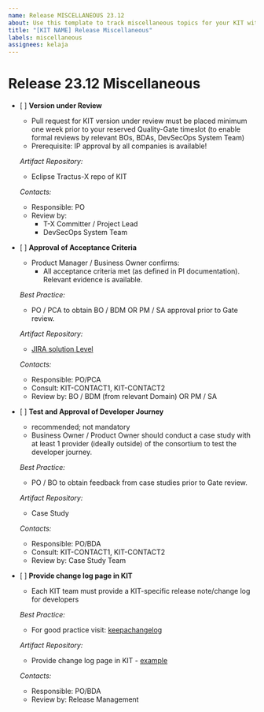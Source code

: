 ```yaml
---
name: Release MISCELLANEOUS 23.12
about: Use this template to track miscellaneous topics for your KIT with regards to the upcoming Milestone.
title: "[KIT NAME] Release Miscellaneous"
labels: miscellaneous
assignees: kelaja
---
```

<!-- 
Thanks for your contribution! Please fill out this template as good as possible. 
Important: Contributing Guidelines can be found here: https://eclipse-tractusx.github.io/docs/oss/how-to-contribute
Checkout the repository README for process description. 
-->

# Release 23.12 Miscellaneous

- [ ] **Version under Review**
  - Pull request for KIT version under review must be placed minimum one week prior to your reserved Quality-Gate timeslot (to enable formal reviews by relevant BOs, BDAs, DevSecOps System Team)
  - Prerequisite: IP approval by all companies is available! 

  _Artifact Repository:_
    - Eclipse Tractus-X repo of KIT 

  _Contacts:_
    - Responsible: PO 
    - Review by: 
      - T-X Committer / Project Lead 
      - DevSecOps System Team
     
- [ ] **Approval of Acceptance Criteria**
  - Product Manager / Business Owner confirms: 
    - All acceptance criteria met (as defined in PI documentation). Relevant evidence is available. 

  _Best Practice:_
    - PO / PCA to obtain BO / BDM OR PM / SA approval prior to Gate review. 

  _Artifact Repository:_
    - [JIRA solution Level](https://jira.catena-x.net/projects/CXSOLUTION/summary)

  _Contacts:_ 
    - Responsible: PO/PCA 
    - Consult: KIT-CONTACT1, KIT-CONTACT2 
    - Review by: BO / BDM (from relevant Domain) OR PM / SA
  
- [ ] **Test and Approval of Developer Journey**
  - recommended; not mandatory
  - Business Owner / Product Owner should conduct a case study with at least 1 provider (ideally outside) of the consortium to test the developer journey. 

  _Best Practice:_
    - PO / BO to obtain feedback from case studies prior to Gate review. 

  _Artifact Repository:_
    - Case Study 

  _Contacts:_ 
    - Responsible: PO/BDA 
    - Consult: KIT-CONTACT1, KIT-CONTACT2 
    - Review by: Case Study Team

- [ ] **Provide change log page in KIT**
  - Each KIT team must provide a KIT-specific release note/change log for developers

  _Best Practice:_
    - For good practice visit: [keepachangelog](https://keepachangelog.com/en/1.0.0/)

  _Artifact Repository:_
    - Provide change log page in KIT - [example](https://eclipse-tractusx.github.io/docs/kits/Traceability%20Kit/Traceability%20Kit%20Changelog)

  _Contacts:_ 
    - Responsible: PO/BDA 
    - Review by: Release Management